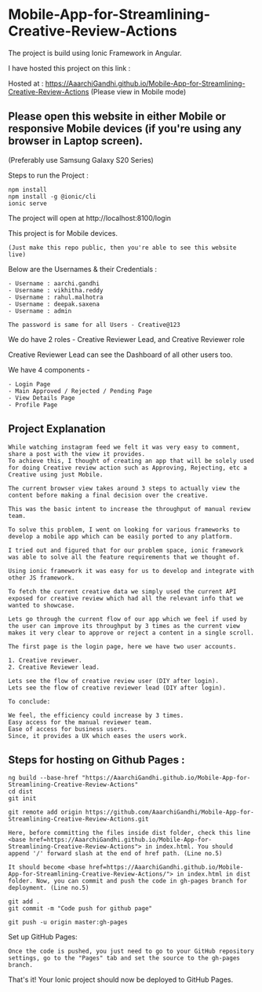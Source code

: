 # Mobile-App-for-Streamlining-Creative-Review-Actions

  The project is build using Ionic Framework in Angular.
  
   I have hosted this project on this link :
  
 Hosted at : https://AaarchiGandhi.github.io/Mobile-App-for-Streamlining-Creative-Review-Actions 
      (Please view in Mobile mode)
    
  ## Please open this website in either Mobile or responsive Mobile devices (if you're using any browser in Laptop screen).
  (Preferably use Samsung Galaxy S20 Series)

  Steps to run the Project :

    npm install
    npm install -g @ionic/cli
    ionic serve

  The project will open at http://localhost:8100/login

  This project is for Mobile devices.
 
    (Just make this repo public, then you're able to see this website live)

  Below are the Usernames & their Credentials :

    - Username : aarchi.gandhi
    - Username : vikhitha.reddy
    - Username : rahul.malhotra
    - Username : deepak.saxena
    - Username : admin

    The password is same for all Users - Creative@123

  We do have 2 roles - Creative Reviewer Lead, and Creative Reviewer role
  
  Creative Reviewer Lead can see the Dashboard of all other users too.
  
  We have 4 components -
    
    - Login Page
    - Main Approved / Rejected / Pending Page
    - View Details Page
    - Profile Page

## Project Explanation

    While watching instagram feed we felt it was very easy to comment, share a post with the view it provides. 
    To achieve this, I thought of creating an app that will be solely used for doing Creative review action such as Approving, Rejecting, etc a Creative using just Mobile.

    The current browser view takes around 3 steps to actually view the content before making a final decision over the creative. 

    This was the basic intent to increase the throughput of manual review team.

    To solve this problem, I went on looking for various frameworks to develop a mobile app which can be easily ported to any platform. 

    I tried out and figured that for our problem space, ionic framework was able to solve all the feature requirements that we thought of.

    Using ionic framework it was easy for us to develop and integrate with other JS framework. 

    To fetch the current creative data we simply used the current API exposed for creative review which had all the relevant info that we wanted to showcase.

    Lets go through the current flow of our app which we feel if used by the user can improve its throughput by 3 times as the current view makes it very clear to approve or reject a content in a single scroll.

    The first page is the login page, here we have two user accounts.

    1. Creative reviewer.
    2. Creative Reviewer lead.

    Lets see the flow of creative review user (DIY after login).
    Lets see the flow of creative reviewer lead (DIY after login).

    To conclude:

    We feel, the efficiency could increase by 3 times.
    Easy access for the manual reviewer team.
    Ease of access for business users.
    Since, it provides a UX which eases the users work.
    
   ## Steps for hosting on Github Pages :
	
	ng build --base-href "https://AaarchiGandhi.github.io/Mobile-App-for-Streamlining-Creative-Review-Actions"
	cd dist
	git init
	
	git remote add origin https://github.com/AaarchiGandhi/Mobile-App-for-Streamlining-Creative-Review-Actions.git

`Here, before committing the files inside dist folder, check this line <base href=https://AaarchiGandhi.github.io/Mobile-App-for-Streamlining-Creative-Review-Actions"> in index.html. You should append '/' forward slash at the end of href path. (Line no.5)`

`It should become <base href=https://AaarchiGandhi.github.io/Mobile-App-for-Streamlining-Creative-Review-Actions/"> in index.html in dist folder. Now, you can commit and push the code in gh-pages branch for deployment. (Line no.5)`

	git add .
	git commit -m "Code push for github page"
	
	git push -u origin master:gh-pages

  Set up GitHub Pages: 
	
	Once the code is pushed, you just need to go to your GitHub repository settings, go to the "Pages" tab and set the source to the gh-pages branch.
  That's it! Your Ionic project should now be deployed to GitHub Pages.
